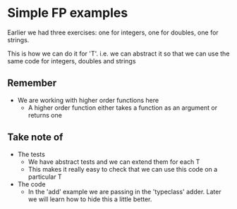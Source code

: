 # Simple FP examples

Earlier we had three exercises: one for integers, one for doubles, one for strings.

This is how we can do it for 'T'. i.e. we can abstract it so that we can use the same code for integers, doubles and strings

## Remember

* We are working with higher order functions here
  * A higher order function either takes a function as an argument or returns one

## Take note of

* The tests
  * We have abstract tests and we can extend them for each T
  * This makes it really easy to check that we can use this code on a particular T
* The code
  * In the 'add' example we are passing in the 'typeclass' adder. Later we will learn how to hide this a little better.